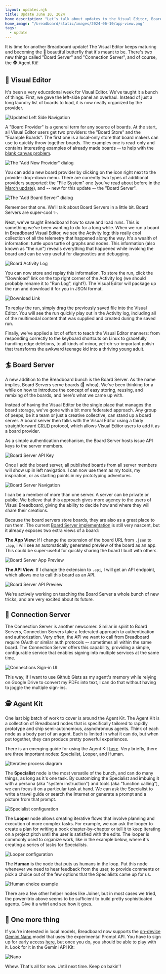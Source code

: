```yaml
---
layout: updates.njk
title: Update June 10, 2024
home_description: "Let’s talk about updates to the Visual Editor, Board Servers, and the 🕵️ Agent Kit!"
home_image: "/breadboard/static/images/2024-06-10/app-view.png"
tags:
  - update
---
```


It is time for another Breadboard update! The Visual Editor keeps maturing and becoming the 🦋 beautiful butterfly that it's meant to be. There's two new things called "Board Server" and "Connection Server", and of course, the 🕵️ Agent Kit!

## 🎨 Visual Editor

It's been a very educational week for Visual Editor. We've taught it a bunch of things. First, we gave the left-side panel an overhaul. Instead of just a long laundry list of boards to load, it is now neatly organized by the provider.

![Updated Left Side Navigation](/breadboard/static/images/2024-06-10/left-side-nav.png)

A "Board Provider" is a general term for any source of boards. At the start, all Visual Editor users get two providers: the "Board Store" and the "Example Boards". The first one is a local-only store that board makers can use to quickly throw together boards. The examples one is read-only and contains interesting examples of already made boards -- to help with the [blank canvas problem](https://www.themodernnomad.com/blank-canvas-paralysis/).

![The "Add New Provider" dialog](/breadboard/static/images/2024-06-10/add-new-provider.png)

You can add a new board provider by clicking on the icon right next to the provider drop-down menu. There are currently two types of additional providers supported: the "File System" one (you've read about before in the [March update](http://localhost:8000/breadboard/updates/2024-03-18/#file-system-support)), and -- new for this update -- the "Board Server".

![The "Add Board Server" dialog](/breadboard/static/images/2024-06-10/board-server-provider.png)

Remember that one. We'll talk about Board Servers in a little bit. Board Servers are super-cool ✨.

Next, we've taught Breadboard how to save and load runs. This is something we've been wanting to do for a long while. When we run a board in Breadboard Visual Editor, we see the Activity log: this really cool collection of all the telemetry that happened along the way. It's a wealth of information: turtle upon turtle of graphs and nodes. This information (also known as "the run") reveals everything that happened while invoking the board and can be very useful for diagnostics and debugging.

![Board Activity Log](/breadboard/static/images/2024-06-10/activity-log.png)

You can now store and replay this information. To store the run, click the "Download" link on the top right corner of the Activity log (we should probably rename it to "Run Log", right?). The Visual Editor will package up the run and download it for you in JSON format.

![Download Link](/breadboard/static/images/2024-06-10/download-run.png)

To replay the run, simply drag the previously saved file into the Visual Editor. You will see the run quickly play out in the Activity log, including all of the multimodal content that was supplied and created during the saved run.

Finally, we've applied a lot of effort to teach the Visual Editor manners: from responding correctly to the keyboard shortcuts on Linux to gracefully handling edge deletions, to all kinds of minor, yet-oh-so-important polish that transforms the awkward teenage kid into a thriving young adult.

## 🏄 Board Server

A new addition to the Breadboard bunch is the Board Server. As the name implies, Board Servers serve boards (🤯 whoa). We've been thinking for a while on how to introduce the concept of easy storing, reusing, and remixing of the boards, and here's what we came up with.

Instead of having the Visual Editor be the single place that manages the board storage, we've gone with a bit more federated approach. Any group of peeps, be it a team or just a creative collective, can stand up a board server. A board server then talks with the Visual Editor using a fairly straightforward [CRUD](https://en.wikipedia.org/wiki/Create,_read,_update_and_delete) protocol, which allows Visual Editor users to add it as a board provider.

As a simple authentication mechanism, the Board Server hosts issue API keys to the server members.

![Board Server API Key](/breadboard/static/images/2024-06-10/board-server-api-key.png)

Once I add the board server, all published boards from all server members will show up in left navigation. I can now use them as my tools, my inspiration, or as starting points in my prototyping adventures.

![Board Server Navigation](/breadboard/static/images/2024-06-10/board-server-nav.png)

I can be a member of more than one server. A server can be private or public. We believe that this approach gives more agency to the users of Visual Breadboard, giving the ability to decide how and where they will share their creations.

Because the board servers store boards, they are also as a great place to run them. The current [Board Server implementation](https://github.com/breadboard-ai/breadboard/tree/main/packages/board-server) is still very nascent, but it already exposes two extra views of a board:

**The App View**: If I change the extension of the board URL from `.json` to `.app`, I will see an automatically generated preview of the board as an app. This could be super-useful for quickly sharing the board I built with others.

![Board Server App Preview](/breadboard/static/images/2024-06-10/app-view.png)

**The API View**: If I change the extension to `.api`, I will get an API endpoint, which allows me to call this board as an API.

![Board Server API Preview](/breadboard/static/images/2024-06-10/api-view.png)

We're actively working on teaching the Board Server a whole bunch of new tricks, and are very excited about its future.

## 🔌 Connection Server

The Connection Server is another newcomer. Similar in spirit to Board Servers, Connection Servers take a federated approach to authentication and authorization. Very often, the API we want to call from Breadboard require OAuth or similar auth protocols -- sometimes all within the same board. The Connection Server offers this capability, providing a simple, configurable service that enables signing into multiple services at the same time.

![Connections Sign-in UI](/breadboard/static/images/2024-06-10/connections.png)

This way, if I want to use Github Gists as my agent's memory while relying on Google Drive to convert my PDFs into text, I can do that without having to joggle the multiple sign-ins.

## 🕵️ Agent Kit

One last big batch of work to cover is around the Agent Kit. The Agent Kit is a collection of Breadboard nodes that is specifically tailored to rapidly prototype and ship semi-autonomous, asynchronous agents. Think of each node as a body part of an agent. Each is limited in what it can do, but when put together, they can produce pretty powerful experiences.

There is an emerging guide for using the Agent Kit [here](/breadboard/docs/kits/agents/guide/). Very briefly, there are three important nodes: Specialist, Looper, and Human.

![Iterative process diagram](/breadboard/static/images/agent-kit/iterative-process.png)

The **Specialist** node is the most versatile of the bunch, and can do many things, as long as it's one task. By customizing the Specialist and imbuing it with a persona (aka "system instruction") and tools (aka "function calling"), we can focus it on a particular task at hand. We can ask the Specialist to write a travel guide or search the Internet or generate a prompt and a picture from that prompt.

![Specialist configuration](/breadboard/static/images/2024-06-10/specialist.png)

The **Looper** node allows creating iterative flows that involve planning and execution of more complex tasks. For example, we can ask the looper to create a plan for writing a book chapter-by-chapter or tell it to keep iterating on a project pitch until the user is satisfied with the edits. The looper is commonly used to organize work, like in the example below, where it's creating a series of tasks for Specialists.

![Looper configuration](/breadboard/static/images/2024-06-10/looper.png)

The **Human** is the node that puts us humans in the loop. Put this node whenever we need to hear feedback from the user, to provide comments or pick a choice out of the few options that the Specialists came up for us.

![Human choice example](/breadboard/static/images/2024-06-10/human-choice.png)

There are a few other helper nodes like Joiner, but in most cases we tried, the power-trio above seems to be sufficient to build pretty sophisticated agents. Give it a whirl and see how it goes.

## 📱 One more thing

If you're interested in local models, Breadboard now supports the [on-device Gemini Nano](https://developer.chrome.com/docs/ai/built-in) model that uses the experimental Prompt API. You have to sign up for early access [here](https://docs.google.com/forms/d/e/1FAIpQLSfZXeiwj9KO9jMctffHPym88ln12xNWCrVkMY_u06WfSTulQg/viewform), but once you do, you should be able to play with it. Look for it in the Gemini API Kit:

![Nano](/breadboard/static/images/2024-06-10/nano.png)

Whew. That's all for now. Until next time. Keep on bakin'!
